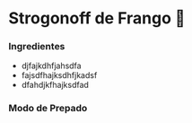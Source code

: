 # Strogonoff de Frango :chicken:

### Ingredientes

- djfajkdhfjahsdfa
- fajsdfhajksdhfjkadsf
- dfahdjkfhajksdfad

### Modo de Prepado



